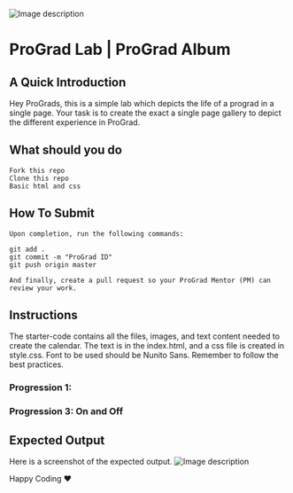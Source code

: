 ![Image description](https://i1.faceprep.in/ProGrad/prograd-logo.png)

# ProGrad Lab | ProGrad Album

## A Quick Introduction

Hey ProGrads, this is a simple lab which depicts the life of a prograd in a single page. Your task is to create the exact a single page gallery to depict the different experience in ProGrad.


## What should you do
```
Fork this repo
Clone this repo
Basic html and css
```

## How To Submit
```
Upon completion, run the following commands:

git add .
git commit -m "ProGrad ID"
git push origin master

And finally, create a pull request so your ProGrad Mentor (PM) can review your work.
```

## Instructions
The starter-code contains all the files, images, and text content needed to create the calendar. The text is in the index.html, and a css file is created in style.css. Font to be used should be Nunito Sans. Remember to follow the best practices.

### Progression 1: 


### Progression 3: On and Off 

## Expected Output
Here is a screenshot of the expected output.
![Image description](https://i1.faceprep.in/ProGrad/lab-pro-album-1.png)

Happy Coding ❤️
